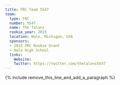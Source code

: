 ```yaml
---
title: FRC Team 5547
team:
  type: FRC
  number: 5547
  name: The Talons
  rookie_year: 2015
  location: Hale, Michigan, USA
  sponsors:
  - 2015 FRC Rookie Grant
  - Hale High School
  links:
    Website:
    Twitter: https://twitter.com/thetalons5547
---
```


{% include remove_this_line_and_add_a_paragraph %}